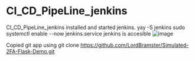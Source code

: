 # CI_CD_PipeLine_jenkins
CI_CD_PipeLine_jenkins
installed and started jenkins.
yay -S jenkins
sudo systemctl enable --now jenkins.service
jenkins is accesible
![image](https://github.com/user-attachments/assets/efca9242-fa6a-49a5-9da1-a84ed3038b4a)

Copied git app using git clone https://github.com/LordBramster/Simulated-2FA-Flask-Demo.git




